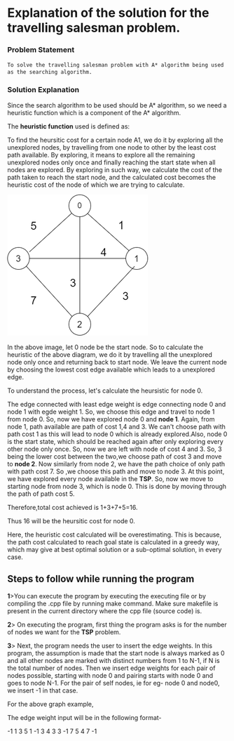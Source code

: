 # Explanation of the solution for the travelling salesman problem.

### Problem Statement
    
    To solve the travelling salesman problem with A* algorithm being used as the searching algorithm.
    
### Solution Explanation   

Since the search algorithm to be used should be A* algorithm,  so we need a heuristic function which is a component of the A* algorithm. 

The **heuristic function** used is defined as:

 To find the heursitic cost for a certain node A1, we do it by exploring all the unexplored nodes, by travelling from one node to other by the least cost path available. By exploring, it means to explore all the remaining unexplored nodes only once and finally reaching the start state when all nodes are explored. 
 By exploring in such way, we calculate the cost of the path taken to reach the start node, and the calculated cost becomes the heuristic cost of the node of which we are trying to calculate. 
 
![](aiAssignment.png)




In the above image, let 0 node be the start node. So to calculate the heuristic of the above diagram, we do it by travelling all the unexplored node only once and returning back to start node. We leave the current node by choosing the lowest cost edge available which leads to a unexplored edge. 

To understand the process, let's calculate the heursistic for node 0.

The  edge connected with least edge weight is edge connecting node 0 and node 1 with egde weight 1. So, we choose this edge and travel to node 1 from node 0. So, now we have explored node 0 and **node 1**. Again, from node 1, path available are path of cost 1,4 and 3. We can't choose path with path cost 1 as this will lead to node 0 which is already explored.Also, node 0 is the start state, which should be reached again after only exploring every other node only once. So, now we are left with node of cost 4 and 3. So, 3 being the lower cost between the two,we choose path of cost 3 and move to **node 2**. Now similarly from node 2, we have the path choice of only path with path cost 7. So ,we choose this path and move to node 3. At this point, we have explored every node available in the **TSP**. So, now we move to starting node from node 3, which is node 0. This is done by moving through the path of path cost 5. 

Therefore,total cost achieved is 1+3+7+5=16. 

Thus 16 will be the heursitic cost for node 0. 

Here, the heuristic cost calculated will be overestimating. This is because, the path cost calculated to reach goal state is calculated in a greedy way, which may give at best optimal solution or a sub-optimal solution, in every case. 


## Steps to follow while running the program

 **1**>You can execute the program by executing the executing file or by compiling the .cpp file by running make command. Make sure makefile is present in the current directory where the cpp file (source code) is. 
 
**2**> On executing the program, first thing the program asks is for the number of nodes we want for the **TSP** problem.

**3**> Next, the program needs the user to insert the edge weights. In this program, the assumption is made that the start node is always marked as 0 and all other nodes are marked with distinct numbers from 1 to N-1, if N is the total number of nodes. Then we insert edge weights for each pair of nodes possible, starting with node 0 and pairing starts with node 0 and goes to node N-1. For the pair of self nodes, ie for eg- node 0 and node0, we insert -1 in that case.

For the above graph example, 

The edge weight input will be in the following format-

-1 1 3 5
1 -1 3 4
3 3 -1 7
5 4 7 -1








 


    
    
